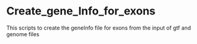 # Create_gene_Info_for_exons
This scripts to create the geneInfo file for exons from the input of gtf and genome files
